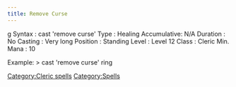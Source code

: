 ```yaml
---
title: Remove Curse
---
```


<nowiki>g Syntax : cast 'remove curse' Type : Healing Accumulative: N/A
Duration : No Casting : Very long Position : Standing Level : Level 12
Class : Cleric Min. Mana : 10

</pre>

Example: \> cast 'remove curse' ring

[Category:Cleric spells](Category:Cleric_spells "wikilink")
[Category:Spells](Category:Spells "wikilink")